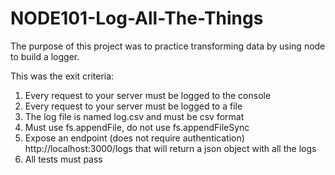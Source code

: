 # NODE101-Log-All-The-Things

The purpose of this project was to practice transforming data by using node to build a logger.

This was the exit criteria:
1. Every request to your server must be logged to the console
2. Every request to your server must be logged to a file
3. The log file is named log.csv and must be csv format
4. Must use fs.appendFile, do not use fs.appendFileSync
5. Expose an endpoint (does not require authentication) http://localhost:3000/logs that will return a json object with all the logs
6. All tests must pass
